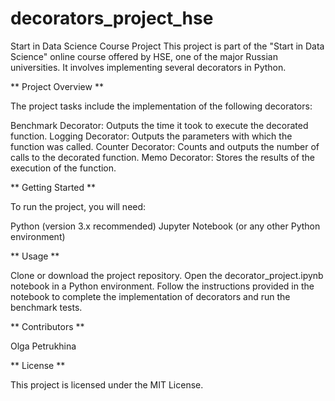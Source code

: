 # decorators_project_hse

Start in Data Science Course Project
This project is part of the "Start in Data Science" online course offered by HSE, one of the major Russian universities. 
It involves implementing several decorators in Python.

** Project Overview **

The project tasks include the implementation of the following decorators:

Benchmark Decorator: Outputs the time it took to execute the decorated function.
Logging Decorator: Outputs the parameters with which the function was called.
Counter Decorator: Counts and outputs the number of calls to the decorated function.
Memo Decorator: Stores the results of the execution of the function.

** Getting Started **

To run the project, you will need:

Python (version 3.x recommended)
Jupyter Notebook (or any other Python environment)

** Usage ** 

Clone or download the project repository.
Open the decorator_project.ipynb notebook in a Python environment.
Follow the instructions provided in the notebook to complete the implementation of decorators and run the benchmark tests.

** Contributors ** 

Olga Petrukhina

** License **

This project is licensed under the MIT License.
